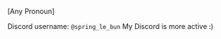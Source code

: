 [Any Pronoun]

Discord username: `@spring_le_bun`
My Discord is more active :)

<!---
SpringLeBunneh/SpringLeBunneh is a ✨ special ✨ repository because its `README.md` (this file) appears on your GitHub profile.
You can click the Preview link to take a look at your changes.
--->
